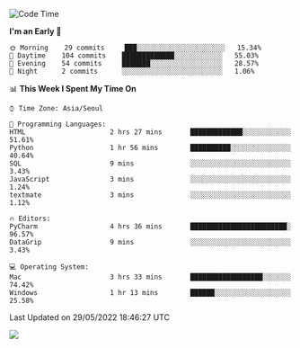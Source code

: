  <!--START_SECTION:waka-->
![Code Time](http://img.shields.io/badge/Code%20Time-215%20hrs%2046%20mins-blue)

**I'm an Early 🐤** 

```text
🌞 Morning    29 commits     ███░░░░░░░░░░░░░░░░░░░░░░   15.34% 
🌆 Daytime    104 commits    █████████████░░░░░░░░░░░░   55.03% 
🌃 Evening    54 commits     ███████░░░░░░░░░░░░░░░░░░   28.57% 
🌙 Night      2 commits      ░░░░░░░░░░░░░░░░░░░░░░░░░   1.06%

```


📊 **This Week I Spent My Time On** 

```text
⌚︎ Time Zone: Asia/Seoul

💬 Programming Languages: 
HTML                     2 hrs 27 mins       █████████████░░░░░░░░░░░░   51.61% 
Python                   1 hr 56 mins        ██████████░░░░░░░░░░░░░░░   40.64% 
SQL                      9 mins              ░░░░░░░░░░░░░░░░░░░░░░░░░   3.43% 
JavaScript               3 mins              ░░░░░░░░░░░░░░░░░░░░░░░░░   1.24% 
textmate                 3 mins              ░░░░░░░░░░░░░░░░░░░░░░░░░   1.12%

🔥 Editors: 
PyCharm                  4 hrs 36 mins       ████████████████████████░   96.57% 
DataGrip                 9 mins              ░░░░░░░░░░░░░░░░░░░░░░░░░   3.43%

💻 Operating System: 
Mac                      3 hrs 33 mins       ██████████████████░░░░░░░   74.42% 
Windows                  1 hr 13 mins        ██████░░░░░░░░░░░░░░░░░░░   25.58%

```


 Last Updated on 29/05/2022 18:46:27 UTC
<!--END_SECTION:waka-->

<a href="https://opgc.me/#/users/tnlvof" target="_blank"><img src="https://api.opgc.me/githubs/users/tnlvof/tag/?theme=basic" /></a>

